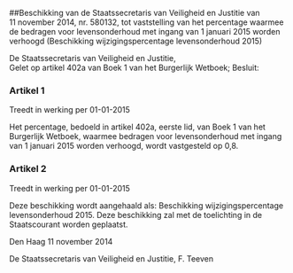 <meta http-equiv='Content-Type' content='text/html; charset=utf-8' />

##Beschikking van de Staatssecretaris van Veiligheid en Justitie van 11 november 2014, nr. 580132, tot vaststelling van het percentage waarmee de bedragen voor levensonderhoud met ingang van 1 januari 2015 worden verhoogd (Beschikking wijzigingspercentage levensonderhoud 2015)

De Staatssecretaris van Veiligheid en Justitie,  
Gelet op artikel 402a van Boek 1 van het Burgerlijk Wetboek;
Besluit:    

### Artikel  1  
Treedt in werking per 01-01-2015 

Het percentage, bedoeld in artikel 402a, eerste lid, van Boek 1 van het Burgerlijk Wetboek, waarmee bedragen voor levensonderhoud met ingang van 1 januari 2015 worden verhoogd, wordt vastgesteld op 0,8. 

### Artikel  2  
Treedt in werking per 01-01-2015 

Deze beschikking wordt aangehaald als: Beschikking wijzigingspercentage levensonderhoud 2015. 
Deze beschikking zal met de toelichting in de Staatscourant worden geplaatst.   

Den Haag 
11 november 2014   

De 
Staatssecretaris van Veiligheid en Justitie, 
F. Teeven     
